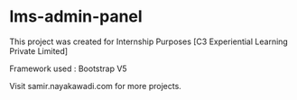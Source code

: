 # lms-admin-panel
This project was created for Internship Purposes [C3 Experiential Learning Private Limited]

Framework used : Bootstrap V5

Visit samir.nayakawadi.com for more projects.
